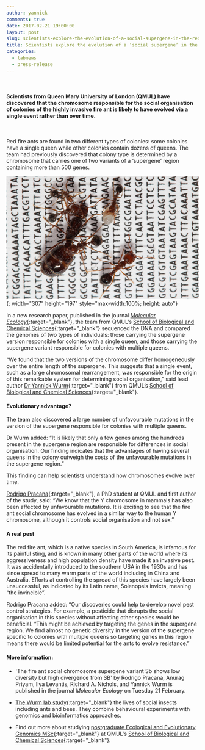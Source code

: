 ```yaml
---
author: yannick
comments: true
date: 2017-02-21 19:00:00
layout: post
slug: scientists-explore-the-evolution-of-a-social-supergene-in-the-red-fire-ant
title: Scientists explore the evolution of a ‘social supergene’ in the red fire ant
categories:
  - labnews
  - press-release
---
```


<br />

#### Scientists from Queen Mary University of London (QMUL) have discovered that the chromosome responsible for the social organisation of colonies of the highly invasive fire ant is likely to have evolved via a single event rather than over time.

<br />

Red fire ants are found in two different types of colonies: some colonies have a single queen while other colonies contain dozens of queens. The team had previously discovered that colony type is determined by a chromosome that carries one of two variants of a ‘supergene’ region containing more than 500 genes.

![Credit: Romain Libbrecht and Yannick Wurm](/img/news/red-fire-ant-c-yannick-wurm-640.jpg#center){: width="307" height="197" style="max-width:100%; height: auto"}

In a new research paper, published in the journal [*Molecular Ecology*](//onlinelibrary.wiley.com/journal/10.1111/(ISSN)1365-294X){:target="_blank"}, the team from QMUL’s [School of Biological and Chemical Sciences](//www.sbcs.qmul.ac.uk/){:target="_blank"} sequenced the DNA and compared the genomes of two types of individuals: those carrying the supergene version responsible for colonies with a single queen, and those carrying the supergene variant responsible for colonies with multiple queens.

“We found that the two versions of the chromosome differ homogeneously over the entire length of the supergene. This suggests that a single event, such as a large chromosomal rearrangement, was responsible for the origin of this remarkable system for determining social organisation,” said lead author [Dr Yannick Wurm](//www.sbcs.qmul.ac.uk/staff/yannickwurm.html){:target="_blank"} from QMUL’s [School of Biological and Chemical Sciences](//www.sbcs.qmul.ac.uk/){:target="_blank"}.

#### Evolutionary advantage?

The team also discovered a large number of unfavourable mutations in the version of the supergene responsible for colonies with multiple queens.

Dr Wurm added: “It is likely that only a few genes among the hundreds present in the supergene region are responsible for differences in social organisation. Our finding indicates that the advantages of having several queens in the colony outweigh the costs of the unfavourable mutations in the supergene region.”

This finding can help scientists understand how chromosomes evolve over time.

[Rodrigo Pracana](//www.sbcs.qmul.ac.uk/staff/rodrigopracana.html){:target="_blank"}, a PhD student at QMUL and first author of the study, said: “We know that the Y chromosome in mammals has also been affected by unfavourable mutations. It is exciting to see that the fire ant social chromosome has evolved in a similar way to the human Y chromosome, although it controls social organisation and not sex.”

#### A real pest

The red fire ant, which is a native species in South America, is infamous for its painful sting, and is known in many other parts of the world where its aggressiveness and high population density have made it an invasive pest. It was accidentally introduced to the southern USA in the 1930s and has since spread to many warm parts of the world including in China and Australia. Efforts at controlling the spread of this species have largely been unsuccessful, as indicated by its Latin name, Solenopsis invicta, meaning “the invincible”.

Rodrigo Pracana added: “Our discoveries could help to develop novel pest control strategies. For example, a pesticide that disrupts the social organisation in this species without affecting other species would be beneficial.
“This might be achieved by targeting the genes in the supergene region. We find almost no genetic diversity in the version of the supergene specific to colonies with multiple queens so targeting genes in this region means there would be limited potential for the ants to evolve resistance.”

#### More information:

- 'The fire ant social chromosome supergene variant Sb shows low diversity but high divergence from SB' by Rodrigo Pracana, Anurag Priyam, Ilya Levantis, Richard A. Nichols, and Yannick Wurm is published in the journal *Molecular Ecology* on Tuesday 21 February.

- [The Wurm lab study](//wurmlab.github.io/){:target="_blank"} the lives of social insects including ants and bees. They combine behavioural experiments with genomics and bioinformatics approaches.

- Find out more about studying [postgraduate Ecological and Evolutionary Genomics MSc](//www.qmul.ac.uk/postgraduate/taught/coursefinder/courses/121430.html){:target="_blank"} at QMUL's [School of Biological and Chemical Sciences](//www.sbcs.qmul.ac.uk/){:target="_blank"}.
